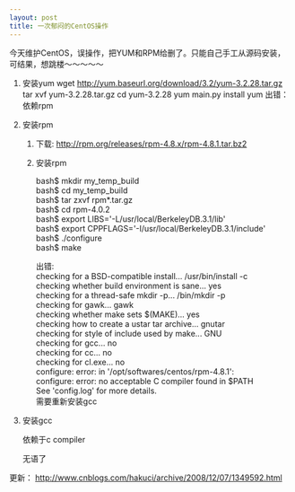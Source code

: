 ```yaml
---
layout: post
title: 一次郁闷的CentOS操作
---
```


今天维护CentOS，误操作，把YUM和RPM给删了。只能自己手工从源码安装，可结果，想跳楼～～～～～

1. 安装yum 
wget http://yum.baseurl.org/download/3.2/yum-3.2.28.tar.gz 
tar xvf yum-3.2.28.tar.gz
cd yum-3.2.28 
yum main.py install yum 
出错： 依赖rpm </br>
2. 安装rpm 
	1. 下载: http://rpm.org/releases/rpm-4.8.x/rpm-4.8.1.tar.bz2 
	2. 安装rpm

		bash$ mkdir my_temp_build</br>
		bash$ cd my_temp_build</br>
		bash$ tar zxvf rpm*.tar.gz</br>
		bash$ cd rpm-4.0.2</br>
		bash$ export LIBS='-L/usr/local/BerkeleyDB.3.1/lib'</br>
		bash$ export CPPFLAGS='-I/usr/local/BerkeleyDB.3.1/include'</br>
		bash$ ./configure</br>
		bash$ make</br>

		出错:			
		checking for a BSD-compatible install... /usr/bin/install -c</br>
		checking whether build environment is sane... yes</br>
		checking for a thread-safe mkdir -p... /bin/mkdir -p</br>
		checking for gawk... gawk</br>
		checking whether make sets $(MAKE)... yes</br>
		checking how to create a ustar tar archive... gnutar</br>
		checking for style of include used by make... GNU</br>
		checking for gcc... no</br>
		checking for cc... no</br>
		checking for cl.exe... no</br>
		configure: error: in '/opt/softwares/centos/rpm-4.8.1':</br>
		configure: error: no acceptable C compiler found in $PATH</br>
		See 'config.log' for more details.</br>
		需要重新安装gcc		
	
3. 安装gcc

	依赖于c compiler

	无语了

更新： http://www.cnblogs.com/hakuci/archive/2008/12/07/1349592.html